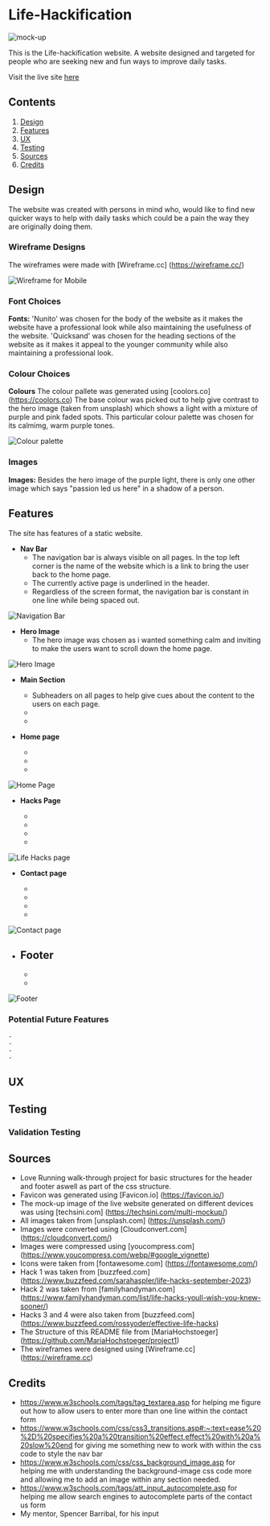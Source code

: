 # Life-Hackification

![mock-up](assets/images/readme-images/mock-up.png)

This is the Life-hackification website. A website designed and targeted for people who are seeking new and fun ways to improve daily tasks.

Visit the live site [here](https://creepersguitar.github.io/Codeinstitute-project-1/)


## Contents
1. [Design](#design)
2. [Features](#features)
3. [UX](#ux)
4. [Testing](#testing)
5. [Sources](#sources)
6. [Credits](#credits) 

## Design

The website was created with persons in mind who, would like to find new quicker ways to help with daily tasks which could be a pain the way they are originally doing them.

### Wireframe Designs
The wireframes were made with [Wireframe.cc] (https://wireframe.cc/)

![Wireframe for Mobile](assets/images/readme-images/Wireframe-index-html.png)
### Font Choices
**Fonts:** 'Nunito' was chosen for the body of the website as it makes the website have a professional look while also maintaining the usefulness of the website.
'Quicksand' was chosen for the heading sections of the website as it makes it appeal to the younger community while also maintaining a professional look.
### Colour Choices
**Colours** The colour pallete was generated using [coolors.co]
(https://coolors.co) The base colour was picked out to help give contrast to the hero image (taken from unsplash) which shows a light with a mixture of purple and pink faded spots.
This particular colour palette was chosen for its calmimg, warm purple tones.

![Colour palette](assets/images/readme-images/Colour%20palette.png)
### Images
**Images:** Besides the hero image of the purple light, there is only one other image which says "passion led us here" in a shadow of a person.
## Features
The site has features of a static website.
- **Nav Bar**
    - The navigation bar is always visible on all pages. In the top left corner is the name of the website which is a link to bring the user back to the home page.
    - The currently active page is underlined in the header.
    - Regardless of the screen format, the navigation bar is constant in one line while being spaced out.

![Navigation Bar](assets/images/readme-images/navigation-bar.png)

- **Hero Image**
    - The hero image was chosen as i wanted something calm and inviting to make the users want to scroll down the home page.

![Hero Image](assets/images/readme-images/shahadat-rahman.jpg)

- **Main Section**
    - Subheaders on all pages to help give cues about the content to the users on each page.
    -
    -

- **Home page**

    -
    -
    -

![Home Page](assets/images/readme-images/homepagep1.png)

- **Hacks Page**

    -
    -
    -
    -

![Life Hacks page](assets/images/readme-images/hackspage.png)

- **Contact page**

    -
    -
    -
    -

![Contact page](assets/images/readme-images/contact-us.png)

- **Footer**
    -
    -
    -
![Footer](assets/images/readme-images/footer-image.png)

###  Potential Future Features
    -
    -
    -
    -

## UX

## Testing

### Validation Testing

## Sources

- Love Running walk-through project for basic structures for the header and footer aswell as part of the css structure.
- Favicon was generated using [Favicon.io] (https://favicon.io/)
- The mock-up image of the live website generated on different devices was using [techsini.com] (https://techsini.com/multi-mockup/)
- All images taken from [unsplash.com] (https://unsplash.com/)
- Images were converted using [Cloudconvert.com] (https://cloudconvert.com/)
- Images were compressed using [youcompress.com] (https://www.youcompress.com/webp/#google_vignette)
- Icons were taken from [fontawesome.com] (https://fontawesome.com/)
- Hack 1 was taken from [buzzfeed.com] (https://www.buzzfeed.com/sarahaspler/life-hacks-september-2023)
- Hack 2 was taken from [familyhandyman.com] (https://www.familyhandyman.com/list/life-hacks-youll-wish-you-knew-sooner/)
- Hacks 3 and 4 were also taken from [buzzfeed.com] (https://www.buzzfeed.com/rossyoder/effective-life-hacks)
- The Structure of this README file from [MariaHochstoeger] (https://github.com/MariaHochstoeger/project1)
- The wireframes were designed using [Wireframe.cc] (https://wireframe.cc)
## Credits
- https://www.w3schools.com/tags/tag_textarea.asp for helping me figure out how to allow users to enter more than one line within the contact form
- https://www.w3schools.com/css/css3_transitions.asp#:~:text=ease%20%2D%20specifies%20a%20transition%20effect,effect%20with%20a%20slow%20end for giving me something new to work with within the css code to style the nav bar
- https://www.w3schools.com/css/css_background_image.asp for helping me with understanding the background-image css code more and allowing me to add an image within any section needed.
- https://www.w3schools.com/tags/att_input_autocomplete.asp for helping me allow search engines to autocomplete parts of the contact us form
- My mentor, Spencer Barribal, for his input